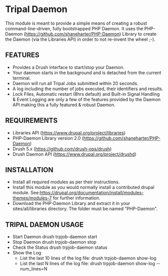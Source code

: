 # Tripal Daemon

This module is meant to provide a simple means of creating a robust
command-line-driven, fully bootstrapped PHP Daemon. It uses the PHP-Daemon
(https://github.com/shaneharter/PHP-Daemon) Library to create the Daemon (via
the Libraries API) in order to not re-invent the wheel ;-).


## FEATURES
* Provides a Drush interface to start/stop your Daemon.
* Your daemon starts in the background and is detached from the current
   terminal.
* Daemon will run all Tripal Jobs submitted within 20 seconds.
* A log including the number of jobs executed, their identifiers and results.
* Lock Files, Automatic restart (8hrs default) and Built-in Signal Handling &
   Event Logging are only a few of the features provided by the Daemon API
   making this a fully featured & robust Daemon.

## REQUIREMENTS
* Libraries API (https://www.drupal.org/project/libraries)
* PHP-Daemon Library version 2.0 (https://github.com/shaneharter/PHP-Daemon)
* Drush 5.x (https://github.com/drush-ops/drush)
* Drush Daemon API (https://www.drupal.org/project/drushd)

## INSTALLATION
* Install all required modules as per their instructions.
* Install this module as you would normally install a contributed drupal
   module. See:https://drupal.org/documentation/install/modules-themes/modules-7
   for further information.
* Download the PHP-Daemon Library and extract it in your sites/all/libraries
   directory. The folder must be named "PHP-Daemon".

## TRIPAL DAEMON USAGE
* Start Daemon
    drush trpjob-daemon start
* Stop Daemon
    drush trpjob-daemon stop
* Check the Status
    drush trpjob-daemon status
* Show the Log
   * List the last 10 lines of the log file:
      drush trpjob-daemon show-log
   * List the last N lines of the log file:
      drush trpjob-daemon show-log --num_lines=N
